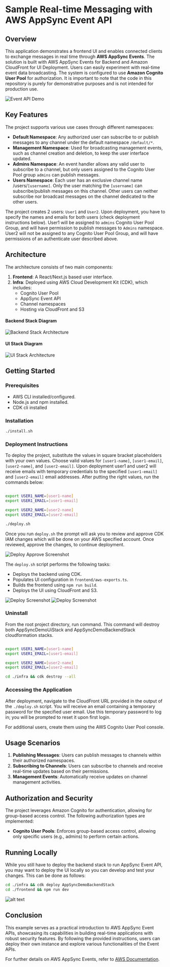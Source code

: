 # Sample Real-time Messaging with AWS AppSync Event API

## Overview

This application demonstrates a frontend UI and enables connected clients to exchange messages in real time through **AWS AppSync Events**. The solution is built with AWS AppSync Events for Backend and Amazon CloudFront for UI Deployment. Users can easily experiment with real-time event data broadcasting. The system is configured to use **Amazon Cognito User Pool** for authorization. It is important to note that the code in this repository is purely for demonstrative purposes and is not intended for production use. 

![Event API Demo](./docs/events-api-demo.png "Event API Demo")

## Key Features

The project supports various use cases through different namespaces:

- **Default Namespace**: Any authorized user can subscribe to or publish messages to any channel under the default namespace `/default/*`.
- **Management Namespace**: Used for broadcasting management events, such as channel creation and deletion, to keep the user interface updated.
- **Admins Namespace**: An event handler allows any valid user to subscribe to a channel, but only users assigned to the Cognito User Pool group `admins` can publish messages.
- **Users Namespace**: Each user has an exclusive channel name /users/`[username]`. Only the user matching the `[username]` can subscribe/publish messages on this channel. Other users can neither subscribe nor broadcast messages on the channel dedicated to the other users.


The project creates 2 users: `User1` and `User2`. Upon deployment, you have to specify the names and emails for both users (check deployment instructions below). User1 will be assigned to `admins` Cognito User Pool Group, and will have permission to publish messages to `Admins` namespace. User2 will not be assigned to any Cognito User Pool Group, and will have permissions of an authenticate user described above.


## Architecture

The architecture consists of two main components:

1. **Frontend**: A React/Next.js based user interface.
2. **Infra**: Deployed using AWS Cloud Development Kit (CDK), which includes:
   - Cognito User Pool
   - AppSync Event API
   - Channel namespaces
   - Hosting via CloudFront and S3

#### Backend Stack Diagram
![Backend Stack Architecture](./docs/backend-diag.png "Backend Stack Architecture")

#### UI Stack Diagram
![UI Stack Architecture](./docs/ui-diag.png "UI Stack Architecture")

## Getting Started

### Prerequisites

- AWS CLI installed/configured.
- Node.js and npm installed.
- CDK cli installed


### Installation

```bash
./install.sh
```

### Deployment Instructions

To deploy the project, substitute the values in square bracket placeholders with your own values. Choose valid values for `[user1-name]`, `[user1-email]`, `[user2-name]`, and `[user2-email]`. Upon deployment user1 and user2 will receive emails with temporary credentials to the specified `[user1-email]` and `[user2-email]` email addresses.
After putting the right values, run the commands below:

```bash

export USER1_NAME=[user1-name]
export USER1_EMAIL=[user1-email]

export USER2_NAME=[user2-name]
export USER2_EMAIL=[user2-email]

./deploy.sh
```

Once you run `deploy.sh` the prompt will ask you to review and approve CDK IAM changes which will be done on your AWS specified account. Once reviewed, approve the changes, to continue deployment.

![Deploy Approve Screenshot](./docs/cdk-approve.png "Deploy Approve Screenshot")


The `deploy.sh` script performs the following tasks:

- Deploys the backend using CDK.
- Populates UI configuration in `frontend/aws-exports.ts`.
- Builds the frontend using `npm run build`.
- Deploys the UI using CloudFront and S3.

![Deploy Screenshot](./docs/deploy-shot-1.png "Deploy Screenshot")
![Deploy Screenshot](./docs/deploy-shot-2.png "Deploy Screenshot")


### Uninstall
From the root project directory, run command. This command will destroy both AppSyncDemoUiStack and AppSyncDemoBackendStack cloudformation stacks.
```bash

export USER1_NAME=[user1-name]
export USER1_EMAIL=[user1-email]

export USER2_NAME=[user2-name]
export USER2_EMAIL=[user2-email]

cd ./infra && cdk destroy --all
```

### Accessing the Application

After deployment, navigate to the CloudFront URL provided in the output of the `./deploy.sh` script. You will receive an email containing a temporary password for the specified user email. Use this temporary password to log in; you will be prompted to reset it upon first login.

For additional users, create them using the AWS Cognito User Pool console.

## Usage Scenarios

1. **Publishing Messages**: Users can publish messages to channels within their authorized namespaces.
2. **Subscribing to Channels**: Users can subscribe to channels and receive real-time updates based on their permissions.
3. **Management Events**: Automatically receive updates on channel management activities.

## Authorization and Security

The project leverages Amazon Cognito for authentication, allowing for group-based access control. The following authorization types are implemented:

- **Cognito User Pools**: Enforces group-based access control, allowing only specific users (e.g., admins) to perform certain actions.


## Running Locally
While you still have to deploy the backend stack to run AppSync Event API, you may want to deploy the UI locally so you can develop and test your changes. This can be done as follows:
```bash
cd ./infra && cdk deploy AppSyncDemoBackendStack
cd ./frontend && npm run dev
```
![alt text](./docs/image.png)

## Conclusion

This example serves as a practical introduction to AWS AppSync Event APIs, showcasing its capabilities in building real-time applications with robust security features. By following the provided instructions, users can deploy their own instance and explore various functionalities of the Event APIs.

For further details on AWS AppSync Events, refer to [AWS Documentation](https://docs.aws.amazon.com/appsync/latest/eventapi/event-api-welcome.html).
